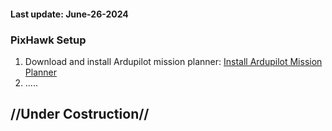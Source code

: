 <h4>Last update: June-26-2024</h4>
<h3>PixHawk Setup</h3>
<ol>
    <li> Download and install Ardupilot mission planner: <a href="https://ardupilot.org/planner/docs/mission-planner-installation.html">Install Ardupilot Mission Planner</a>
    </li>
    <li> .....
    </li>
</ol>

<h2>//Under Costruction//</h2>
